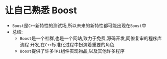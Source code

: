 # 让自己熟悉 Boost
- `Boost`是`C++`新特性的测试场,所以未来的新特性都可能出现在`Boost`中
- 总结:
  - `Boost`是一个社群,也是一个网站,致力于免费,源码开发,同僚复审的程序库流程 开发,在`C++`标准化过程中扮演着重要的角色
  - `Boost`提供了许多`TR1`组件实现物品,以及其他许多程序